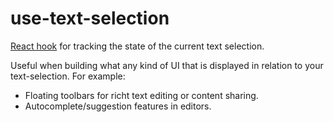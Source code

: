 
# use-text-selection

[React hook](https://reactjs.org/docs/hooks-reference.html) for tracking the state of the current text selection.

Useful when building what any kind of UI that is displayed in relation to your text-selection. For example:
- Floating toolbars for richt text editing or content sharing.
- Autocomplete/suggestion features in editors.
